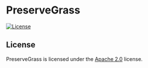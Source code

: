 # PreserveGrass

[![License](https://lxgaming.github.io/images/badge/License-Apache%202.0-blue.svg)](https://www.apache.org/licenses/LICENSE-2.0)

## License
PreserveGrass is licensed under the [Apache 2.0](https://www.apache.org/licenses/LICENSE-2.0) license.
